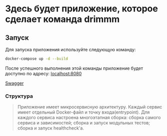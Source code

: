 # Здесь будет приложение, которое сделает команда drimmm

## Запуск

Для запуска приложения используйте следующую команду:

```bash
docker-compose up -d --build
```
После успешного выполнения этой команды приложение будет доступно по адресу: [localhost:8080](http://127.0.0.1:8080/)

[Swagger](http://127.0.0.1:8080/api/docs)

### Структура

>Приложение имеет микросервисную архитектуру.
> Каждый сервис имеет отдельный Docker-файл и точку входа(entrypoint).
Для каждого сервиса настроена многоэтапная сборка: 
> сборка самого сервиса и зависимостей;
> сборка и запуск модульных тестов;
> сборка и запуск healthcheck'a.
